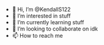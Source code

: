 - 👋 Hi, I’m @KendallS122
- 👀 I’m interested in stuff
- 🌱 I’m currently learning stuff
- 💞️ I’m looking to collaborate on idk
- 📫 How to reach me

<!---
KendallS122/KendallS122 is a ✨ special ✨ repository because its `README.md` (this file) appears on your GitHub profile.
You can click the Preview link to take a look at your changes.
--->

